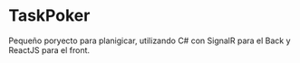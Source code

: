 # TaskPoker
Pequeño poryecto para planigicar, utilizando C# con SignalR para el Back y ReactJS para el front.
